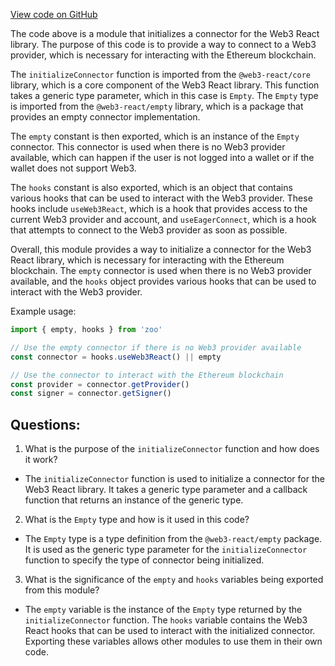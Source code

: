 [View code on GitHub](zoo-labs/zoo/blob/master/core/src/connectors/empty.ts)

The code above is a module that initializes a connector for the Web3 React library. The purpose of this code is to provide a way to connect to a Web3 provider, which is necessary for interacting with the Ethereum blockchain. 

The `initializeConnector` function is imported from the `@web3-react/core` library, which is a core component of the Web3 React library. This function takes a generic type parameter, which in this case is `Empty`. The `Empty` type is imported from the `@web3-react/empty` library, which is a package that provides an empty connector implementation. 

The `empty` constant is then exported, which is an instance of the `Empty` connector. This connector is used when there is no Web3 provider available, which can happen if the user is not logged into a wallet or if the wallet does not support Web3. 

The `hooks` constant is also exported, which is an object that contains various hooks that can be used to interact with the Web3 provider. These hooks include `useWeb3React`, which is a hook that provides access to the current Web3 provider and account, and `useEagerConnect`, which is a hook that attempts to connect to the Web3 provider as soon as possible. 

Overall, this module provides a way to initialize a connector for the Web3 React library, which is necessary for interacting with the Ethereum blockchain. The `empty` connector is used when there is no Web3 provider available, and the `hooks` object provides various hooks that can be used to interact with the Web3 provider. 

Example usage:

```javascript
import { empty, hooks } from 'zoo'

// Use the empty connector if there is no Web3 provider available
const connector = hooks.useWeb3React() || empty

// Use the connector to interact with the Ethereum blockchain
const provider = connector.getProvider()
const signer = connector.getSigner()
```
## Questions: 
 1. What is the purpose of the `initializeConnector` function and how does it work?
- The `initializeConnector` function is used to initialize a connector for the Web3 React library. It takes a generic type parameter and a callback function that returns an instance of the generic type.

2. What is the `Empty` type and how is it used in this code?
- The `Empty` type is a type definition from the `@web3-react/empty` package. It is used as the generic type parameter for the `initializeConnector` function to specify the type of connector being initialized.

3. What is the significance of the `empty` and `hooks` variables being exported from this module?
- The `empty` variable is the instance of the `Empty` type returned by the `initializeConnector` function. The `hooks` variable contains the Web3 React hooks that can be used to interact with the initialized connector. Exporting these variables allows other modules to use them in their own code.